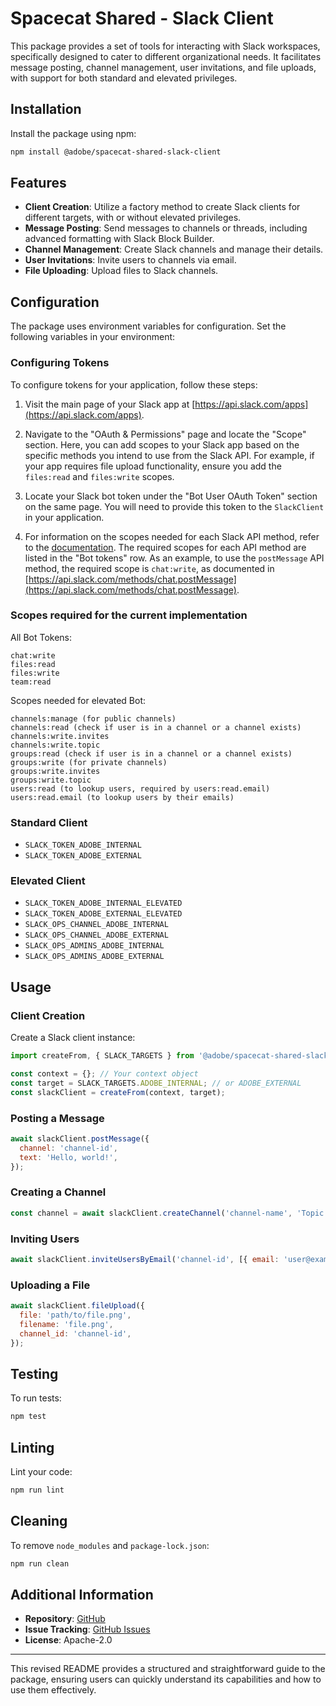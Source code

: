 # Spacecat Shared - Slack Client

This package provides a set of tools for interacting with Slack workspaces, specifically designed to cater to different organizational needs. It facilitates message posting, channel management, user invitations, and file uploads, with support for both standard and elevated privileges.

## Installation

Install the package using npm:

```bash
npm install @adobe/spacecat-shared-slack-client
```

## Features

- **Client Creation**: Utilize a factory method to create Slack clients for different targets, with or without elevated privileges.
- **Message Posting**: Send messages to channels or threads, including advanced formatting with Slack Block Builder.
- **Channel Management**: Create Slack channels and manage their details.
- **User Invitations**: Invite users to channels via email.
- **File Uploading**: Upload files to Slack channels.

## Configuration

The package uses environment variables for configuration. Set the following variables in your environment:

### Configuring Tokens

To configure tokens for your application, follow these steps:

1. Visit the main page of your Slack app at [https://api.slack.com/apps](https://api.slack.com/apps).

2. Navigate to the "OAuth & Permissions" page and locate the "Scope" section. Here, you can add scopes to your Slack app based on the specific methods you intend to use from the Slack API. For example, if your app requires file upload functionality, ensure you add the `files:read` and `files:write` scopes.

3. Locate your Slack bot token under the "Bot User OAuth Token" section on the same page. You will need to provide this token to the `SlackClient` in your application.

4. For information on the scopes needed for each Slack API method, refer to the [documentation](https://api.slack.com/methods). The required scopes for each API method are listed in the "Bot tokens" row. As an example, to use the `postMessage` API method, the required scope is `chat:write`, as documented in [https://api.slack.com/methods/chat.postMessage](https://api.slack.com/methods/chat.postMessage).

### Scopes required for the current implementation
All Bot Tokens:
```
chat:write
files:read
files:write
team:read
```

Scopes needed for elevated Bot:
```
channels:manage (for public channels)
channels:read (check if user is in a channel or a channel exists)
channels:write.invites
channels:write.topic
groups:read (check if user is in a channel or a channel exists)
groups:write (for private channels)
groups:write.invites
groups:write.topic
users:read (to lookup users, required by users:read.email)
users:read.email (to lookup users by their emails)
```

### Standard Client

- `SLACK_TOKEN_ADOBE_INTERNAL`
- `SLACK_TOKEN_ADOBE_EXTERNAL`

### Elevated Client

- `SLACK_TOKEN_ADOBE_INTERNAL_ELEVATED`
- `SLACK_TOKEN_ADOBE_EXTERNAL_ELEVATED`
- `SLACK_OPS_CHANNEL_ADOBE_INTERNAL`
- `SLACK_OPS_CHANNEL_ADOBE_EXTERNAL`
- `SLACK_OPS_ADMINS_ADOBE_INTERNAL`
- `SLACK_OPS_ADMINS_ADOBE_EXTERNAL`

## Usage

### Client Creation

Create a Slack client instance:

```javascript
import createFrom, { SLACK_TARGETS } from '@adobe/spacecat-shared-slack-client';

const context = {}; // Your context object
const target = SLACK_TARGETS.ADOBE_INTERNAL; // or ADOBE_EXTERNAL
const slackClient = createFrom(context, target);
```

### Posting a Message

```javascript
await slackClient.postMessage({
  channel: 'channel-id',
  text: 'Hello, world!',
});
```

### Creating a Channel

```javascript
const channel = await slackClient.createChannel('channel-name', 'Topic', 'Description', true);
```

### Inviting Users

```javascript
await slackClient.inviteUsersByEmail('channel-id', [{ email: 'user@example.com' }]);
```

### Uploading a File

```javascript
await slackClient.fileUpload({
  file: 'path/to/file.png',
  filename: 'file.png',
  channel_id: 'channel-id',
});
```

## Testing

To run tests:

```bash
npm test
```

## Linting

Lint your code:

```bash
npm run lint
```

## Cleaning

To remove `node_modules` and `package-lock.json`:

```bash
npm run clean
```

## Additional Information

- **Repository**: [GitHub](https://github.com/adobe/spacecat-shared.git)
- **Issue Tracking**: [GitHub Issues](https://github.com/adobe/spacecat-shared/issues)
- **License**: Apache-2.0

---

This revised README provides a structured and straightforward guide to the package, ensuring users can quickly understand its capabilities and how to use them effectively.
